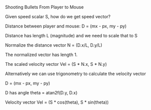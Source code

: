 Shooting Bullets From Player to Mouse 

Given speed scalar S, how do we get speed vector?

Distance between player and mouse: D = (mx - px, my - py)

Distance has length L (magnitude) and we need to scale that to S 

Normalize the distance vector N = (D.x/L, D.y/L) 

The normalized vector has length 1.

The scaled velocity vector Vel = (S * N.x, S * N.y)


Alternatively we can use trigonometry to calculate the velocity vector

D = (mx - px, my - py)

D has angle theta = atan2f(D.y, D.x)

Velocity vector Vel = (S * cos(theta), S * sin(theta))